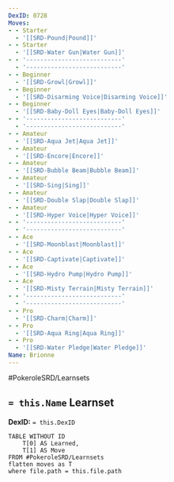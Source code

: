 ```yaml
---
DexID: 0728
Moves:
- - Starter
  - '[[SRD-Pound|Pound]]'
- - Starter
  - '[[SRD-Water Gun|Water Gun]]'
- - '---------------------------'
  - '---------------------------'
- - Beginner
  - '[[SRD-Growl|Growl]]'
- - Beginner
  - '[[SRD-Disarming Voice|Disarming Voice]]'
- - Beginner
  - '[[SRD-Baby-Doll Eyes|Baby-Doll Eyes]]'
- - '---------------------------'
  - '---------------------------'
- - Amateur
  - '[[SRD-Aqua Jet|Aqua Jet]]'
- - Amateur
  - '[[SRD-Encore|Encore]]'
- - Amateur
  - '[[SRD-Bubble Beam|Bubble Beam]]'
- - Amateur
  - '[[SRD-Sing|Sing]]'
- - Amateur
  - '[[SRD-Double Slap|Double Slap]]'
- - Amateur
  - '[[SRD-Hyper Voice|Hyper Voice]]'
- - '---------------------------'
  - '---------------------------'
- - Ace
  - '[[SRD-Moonblast|Moonblast]]'
- - Ace
  - '[[SRD-Captivate|Captivate]]'
- - Ace
  - '[[SRD-Hydro Pump|Hydro Pump]]'
- - Ace
  - '[[SRD-Misty Terrain|Misty Terrain]]'
- - '---------------------------'
  - '---------------------------'
- - Pro
  - '[[SRD-Charm|Charm]]'
- - Pro
  - '[[SRD-Aqua Ring|Aqua Ring]]'
- - Pro
  - '[[SRD-Water Pledge|Water Pledge]]'
Name: Brionne
---
```


#PokeroleSRD/Learnsets

## `= this.Name` Learnset

**DexID:** `= this.DexID`

```dataview
TABLE WITHOUT ID
    T[0] AS Learned,
    T[1] AS Move
FROM #PokeroleSRD/Learnsets
flatten moves as T
where file.path = this.file.path
```
